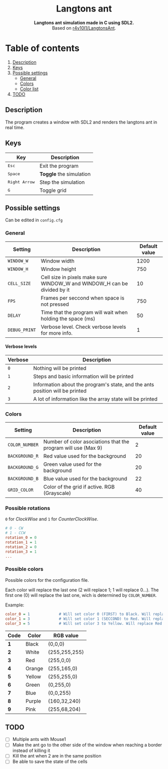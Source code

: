 <div align=center>
  <h1>Langtons ant</h1>
  <b>Langtons ant simulation made in C using SDL2.</b><br>
  Based on <a href="https://github.com/r4v10l1/LangtonsAnt">r4v10l1/LangtonsAnt</a>.
</div>

# Table of contents
1. [Description](https://github.com/r4v10l1/langtons-ant-c#Description)
1. [Keys](https://github.com/r4v10l1/langtons-ant-c#Keys)
2. [Possible settings](https://github.com/r4v10l1/langtons-ant-c#Possible-settings)
    - [General](https://github.com/r4v10l1/langtons-ant-c#General)
    - [Colors](https://github.com/r4v10l1/langtons-ant-c#Colors)
    - [Color list](https://github.com/r4v10l1/langtons-ant-c#Possible-colors)
4. [TODO](https://github.com/r4v10l1/langtons-ant-c#TODO)


## Description
The program creates a window with SDL2 and renders the langtons ant in real time.

## Keys
Key                     | Description
------------------------|------------------------
<kbd>Esc</kbd>          | Exit the program
<kbd>Space</kbd>        | **Toggle** the simulation
<kbd>Right Arrow</kbd>  | Step the simulation
<kbd>G</kbd>            | Toggle grid

## Possible settings
Can be edited in `config.cfg`

### General
Setting         | Description                                                                | Default value
----------------|----------------------------------------------------------------------------|----------------
`WINDOW_W`      | Window width                                                               | 1200
`WINDOW_H`      | Window height                                                              | 750
`CELL_SIZE`     | Cell size in pixels make sure WINDOW_W and WINDOW_H can be divided by it  | 10
`FPS`           | Frames per seccond when space is not pressed                               | 750
`DELAY`         | Time that the program will wait when holding the space (ms)                | 50
`DEBUG_PRINT`   | Verbose level. Check verbose levels for more info.                         | 1

#### Verbose levels
Verbose | Description
--------|--------------------------------------------------------------------------------
`0`     | Nothing will be printed
`1`     | Steps and basic information will be printed
`2`     | Information about the program's state, and the ants position will be printed
`3`     | A lot of information like the array state will be printed

### Colors
Setting         | Description                                                     | Default value
----------------|-----------------------------------------------------------------|----------------
`COLOR_NUMBER`  | Number of color asociations that the program will use (Max 9)   | 2
`BACKGROUND_R`  | Red value used for the background                               | 20
`BACKGROUND_G`  | Green value used for the background                             | 20
`BACKGROUND_B`  | Blue value used for the background                              | 22
`GRID_COLOR`    | Color of the grid if active. RGB (Grayscale)                    | 40

### Possible rotations
`0` for *ClockWise* and `1` for *CounterClockWise*.
```cfg
# 0 - CW
# 1 - CCW
rotation_0 = 0
rotation_1 = 1
rotation_2 = 0
rotation_3 = 1
...
```

### Possible colors
Possible colors for the configuration file.

Each color will replace the last one (2 will replace 1; 1 will replace 0...).
The first one (0) will replace the last one, wich is determined by `COLOR_NUMBER`.

Example:

```cfg
color_0 = 1             # Will set color 0 (FIRST) to Black. Will replace the last one (delends on COLOR_NUMBER).
color_1 = 3             # Will set color 1 (SECCOND) to Red. Will replace Black.
color_3 = 5             # Will set color 3 to Yellow. Will replace Red.
```

Code  | Color       | RGB value
------|-------------|-------------
**1** | Black       | (0,0,0)
**2** | White       | (255,255,255)
**3** | Red         | (255,0,0)
**4** | Orange      | (255,165,0)
**5** | Yellow      | (255,255,0)
**6** | Green       | (0,255,0)
**7** | Blue        | (0,0,255)
**8** | Purple      | (160,32,240)
**9** | Pink        | (255,68,204)

## TODO
- [ ] Multiple ants with Mouse1
- [ ] Make the ant go to the other side of the window when reaching a border instead of killing it
- [ ] Kill the ant when 2 are in the same position
- [ ] Be able to save the state of the cells
